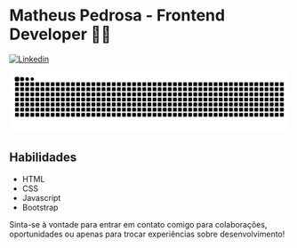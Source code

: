 # Matheus Pedrosa - Frontend Developer 👨‍💻

[![Linkedin](https://img.shields.io/badge/LinkedIn-0077B5?style=for-the-badge&logo=linkedin&logoColor=white
)]()

<div align="center">
<picture>
  <source media="(prefers-color-scheme: dark)" srcset="https://raw.githubusercontent.com/Omatheuspedrosa/Omatheuspedrosa/output/github-contribution-grid-snake-dark.svg">
  <source media="(prefers-color-scheme: light)" srcset="https://raw.githubusercontent.com/Omatheuspedrosa/Omatheuspedrosa/output/github-contribution-grid-snake.svg">
  <img alt="github-snake" src="https://raw.githubusercontent.com/Omatheuspedrosa/Omatheuspedrosa/output/github-contribution-grid-snake.svg">
</picture>
</div>

## Habilidades 
- HTML
- CSS
- Javascript
- Bootstrap

Sinta-se à vontade para entrar em contato comigo para colaborações, oportunidades ou apenas para trocar experiências sobre desenvolvimento!
